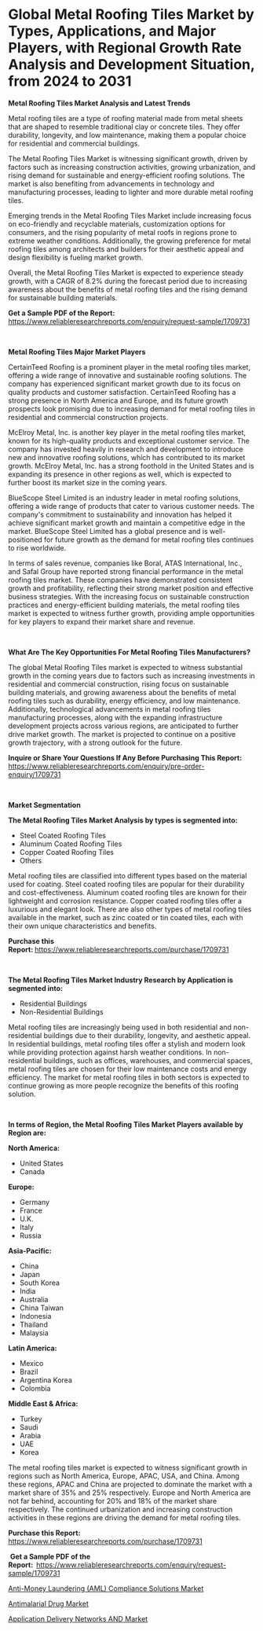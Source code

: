 <p><h1>Global Metal Roofing Tiles Market by Types, Applications, and Major Players, with Regional Growth Rate Analysis and Development Situation, from 2024 to 2031</h1></p><p><strong>Metal Roofing Tiles Market Analysis and Latest Trends</strong></p>
<p><p>Metal roofing tiles are a type of roofing material made from metal sheets that are shaped to resemble traditional clay or concrete tiles. They offer durability, longevity, and low maintenance, making them a popular choice for residential and commercial buildings.</p><p>The Metal Roofing Tiles Market is witnessing significant growth, driven by factors such as increasing construction activities, growing urbanization, and rising demand for sustainable and energy-efficient roofing solutions. The market is also benefiting from advancements in technology and manufacturing processes, leading to lighter and more durable metal roofing tiles.</p><p>Emerging trends in the Metal Roofing Tiles Market include increasing focus on eco-friendly and recyclable materials, customization options for consumers, and the rising popularity of metal roofs in regions prone to extreme weather conditions. Additionally, the growing preference for metal roofing tiles among architects and builders for their aesthetic appeal and design flexibility is fueling market growth.</p><p>Overall, the Metal Roofing Tiles Market is expected to experience steady growth, with a CAGR of 8.2% during the forecast period due to increasing awareness about the benefits of metal roofing tiles and the rising demand for sustainable building materials.</p></p>
<p><strong>Get a Sample PDF of the Report:&nbsp;</strong> <a href="https://www.reliableresearchreports.com/enquiry/request-sample/1709731">https://www.reliableresearchreports.com/enquiry/request-sample/1709731</a></p>
<p>&nbsp;</p>
<p><strong>Metal Roofing Tiles Major Market Players</strong></p>
<p><p>CertainTeed Roofing is a prominent player in the metal roofing tiles market, offering a wide range of innovative and sustainable roofing solutions. The company has experienced significant market growth due to its focus on quality products and customer satisfaction. CertainTeed Roofing has a strong presence in North America and Europe, and its future growth prospects look promising due to increasing demand for metal roofing tiles in residential and commercial construction projects.</p><p>McElroy Metal, Inc. is another key player in the metal roofing tiles market, known for its high-quality products and exceptional customer service. The company has invested heavily in research and development to introduce new and innovative roofing solutions, which has contributed to its market growth. McElroy Metal, Inc. has a strong foothold in the United States and is expanding its presence in other regions as well, which is expected to further boost its market size in the coming years.</p><p>BlueScope Steel Limited is an industry leader in metal roofing solutions, offering a wide range of products that cater to various customer needs. The company's commitment to sustainability and innovation has helped it achieve significant market growth and maintain a competitive edge in the market. BlueScope Steel Limited has a global presence and is well-positioned for future growth as the demand for metal roofing tiles continues to rise worldwide.</p><p>In terms of sales revenue, companies like Boral, ATAS International, Inc., and Safal Group have reported strong financial performance in the metal roofing tiles market. These companies have demonstrated consistent growth and profitability, reflecting their strong market position and effective business strategies. With the increasing focus on sustainable construction practices and energy-efficient building materials, the metal roofing tiles market is expected to witness further growth, providing ample opportunities for key players to expand their market share and revenue.</p></p>
<p>&nbsp;</p>
<p><strong>What Are The Key Opportunities For Metal Roofing Tiles Manufacturers?</strong></p>
<p><p>The global Metal Roofing Tiles market is expected to witness substantial growth in the coming years due to factors such as increasing investments in residential and commercial construction, rising focus on sustainable building materials, and growing awareness about the benefits of metal roofing tiles such as durability, energy efficiency, and low maintenance. Additionally, technological advancements in metal roofing tiles manufacturing processes, along with the expanding infrastructure development projects across various regions, are anticipated to further drive market growth. The market is projected to continue on a positive growth trajectory, with a strong outlook for the future.</p></p>
<p><strong>Inquire or Share Your Questions If Any Before Purchasing This Report:</strong> <a href="https://www.reliableresearchreports.com/enquiry/pre-order-enquiry/1709731">https://www.reliableresearchreports.com/enquiry/pre-order-enquiry/1709731</a></p>
<p>&nbsp;</p>
<p><strong>Market Segmentation</strong></p>
<p><strong>The Metal Roofing Tiles Market Analysis by types is segmented into:</strong></p>
<p><ul><li>Steel Coated Roofing Tiles</li><li>Aluminum Coated Roofing Tiles</li><li>Copper Coated Roofing Tiles</li><li>Others</li></ul></p>
<p><p>Metal roofing tiles are classified into different types based on the material used for coating. Steel coated roofing tiles are popular for their durability and cost-effectiveness. Aluminum coated roofing tiles are known for their lightweight and corrosion resistance. Copper coated roofing tiles offer a luxurious and elegant look. There are also other types of metal roofing tiles available in the market, such as zinc coated or tin coated tiles, each with their own unique characteristics and benefits.</p></p>
<p><strong>Purchase this Report:&nbsp;</strong><a href="https://www.reliableresearchreports.com/purchase/1709731">https://www.reliableresearchreports.com/purchase/1709731</a></p>
<p>&nbsp;</p>
<p><strong>The Metal Roofing Tiles Market Industry Research by Application is segmented into:</strong></p>
<p><ul><li>Residential Buildings</li><li>Non-Residential Buildings</li></ul></p>
<p><p>Metal roofing tiles are increasingly being used in both residential and non-residential buildings due to their durability, longevity, and aesthetic appeal. In residential buildings, metal roofing tiles offer a stylish and modern look while providing protection against harsh weather conditions. In non-residential buildings, such as offices, warehouses, and commercial spaces, metal roofing tiles are chosen for their low maintenance costs and energy efficiency. The market for metal roofing tiles in both sectors is expected to continue growing as more people recognize the benefits of this roofing solution.</p></p>
<p>&nbsp;</p>
<p><strong>In terms of Region, the Metal Roofing Tiles Market Players available by Region are:</strong></p>
<p>
    <p> <strong> North America: </strong>
        <ul>
            <li>United States</li>
            <li>Canada</li>
        </ul>
        </p> 
    <p> <strong> Europe: </strong>
        <ul>
            <li>Germany</li>
            <li>France</li>
            <li>U.K.</li>
            <li>Italy</li>
            <li>Russia</li>
        </ul>
        </p> 
    <p> <strong> Asia-Pacific: </strong>
        <ul>
            <li>China</li>
            <li>Japan</li>
            <li>South Korea</li>
            <li>India</li>
            <li>Australia</li>
            <li>China Taiwan</li>
            <li>Indonesia</li>
            <li>Thailand</li>
            <li>Malaysia</li>
        </ul>
        </p> 
    <p> <strong> Latin America: </strong>
        <ul>
            <li>Mexico</li>
            <li>Brazil</li>
            <li>Argentina Korea</li>
            <li>Colombia</li>
        </ul>
        </p> 
    <p> <strong> Middle East & Africa: </strong>
        <ul>
            <li>Turkey</li>
            <li>Saudi</li>
            <li>Arabia</li>
            <li>UAE</li>
            <li>Korea</li>
        </ul>
    </p>
    </p>
<p><p>The metal roofing tiles market is expected to witness significant growth in regions such as North America, Europe, APAC, USA, and China. Among these regions, APAC and China are projected to dominate the market with a market share of 35% and 25% respectively. Europe and North America are not far behind, accounting for 20% and 18% of the market share respectively. The continued urbanization and increasing construction activities in these regions are driving the demand for metal roofing tiles.</p></p>
<p><strong>Purchase this Report: </strong><a href="https://www.reliableresearchreports.com/purchase/1709731">https://www.reliableresearchreports.com/purchase/1709731</a></p>
<p>&nbsp;<strong>Get a Sample PDF of the Report:&nbsp;&nbsp;</strong><a href="https://www.reliableresearchreports.com/enquiry/request-sample/1709731">https://www.reliableresearchreports.com/enquiry/request-sample/1709731</a></p>
<p><strong></strong></p>
<p><p><a href="https://view.publitas.com/reportprime-1/insights-into-anti-money-laundering-aml-compliance-solutions-market-size-analysing-market-share-trends-and-growth-from-2024-to-2031/">Anti-Money Laundering (AML) Compliance Solutions Market</a></p><p><a href="https://view.publitas.com/reportprime-1/antimalarial-drug-market-size-growth-outlook-from-2024-to-2031-projecting-at-markets-trends-analysis-by-application-regional-outlook-and-revenue/">Antimalarial Drug Market</a></p><p><a href="https://view.publitas.com/reportprime-1/application-delivery-networks-and-market-growth-market-trends-covid-19-impact-and-forecasts-for-period-from-2024-2031/">Application Delivery Networks AND Market</a></p></p>
